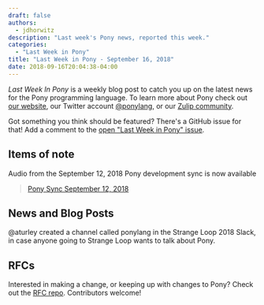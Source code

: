 ```yaml
---
draft: false
authors:
  - jdhorwitz
description: "Last week's Pony news, reported this week."
categories:
  - "Last Week in Pony"
title: "Last Week in Pony - September 16, 2018"
date: 2018-09-16T20:04:38-04:00
---
```


_Last Week In Pony_ is a weekly blog post to catch you up on the latest news for the Pony programming language. To learn more about Pony check out [our website](https://ponylang.io), our Twitter account [@ponylang](https://twitter.com/ponylang), or our [Zulip community](https://ponylang.zulipchat.com).

Got something you think should be featured? There's a GitHub issue for that! Add a comment to the [open "Last Week in Pony" issue](https://github.com/ponylang/ponylang.github.io/issues?q=is%3Aissue+is%3Aopen+label%3Alast-week-in-pony).
<!-- more -->

## Items of note

Audio from the September 12, 2018 Pony development sync is now available

> [Pony Sync September 12, 2018](https://sync-recordings.ponylang.io/r/2018_09_12.m4a)

## News and Blog Posts

@aturley created a channel called ponylang in the Strange Loop 2018 Slack, in case anyone going to Strange Loop wants to talk about Pony.

## RFCs

Interested in making a change, or keeping up with changes to Pony? Check out the [RFC repo](https://github.com/ponylang/rfcs). Contributors welcome!
